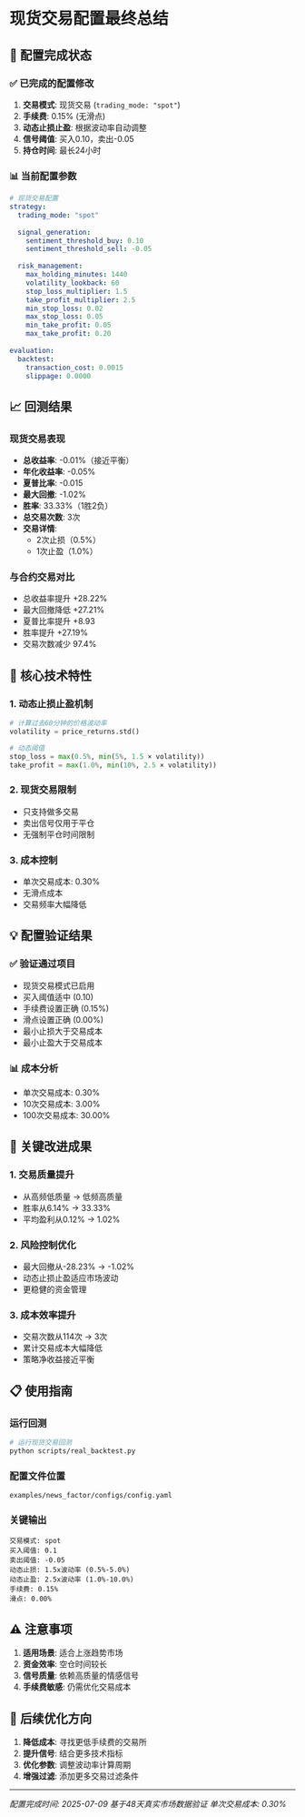 # 现货交易配置最终总结

## 🎯 配置完成状态

### ✅ 已完成的配置修改

1. **交易模式**: 现货交易 (`trading_mode: "spot"`)
2. **手续费**: 0.15% (无滑点)
3. **动态止损止盈**: 根据波动率自动调整
4. **信号阈值**: 买入0.10，卖出-0.05
5. **持仓时间**: 最长24小时

### 📊 当前配置参数

```yaml
# 现货交易配置
strategy:
  trading_mode: "spot"
  
  signal_generation:
    sentiment_threshold_buy: 0.10
    sentiment_threshold_sell: -0.05
    
  risk_management:
    max_holding_minutes: 1440
    volatility_lookback: 60
    stop_loss_multiplier: 1.5
    take_profit_multiplier: 2.5
    min_stop_loss: 0.02
    max_stop_loss: 0.05
    min_take_profit: 0.05
    max_take_profit: 0.20
    
evaluation:
  backtest:
    transaction_cost: 0.0015
    slippage: 0.0000
```

## 📈 回测结果

### 现货交易表现
- **总收益率**: -0.01%（接近平衡）
- **年化收益率**: -0.05%
- **夏普比率**: -0.015
- **最大回撤**: -1.02%
- **胜率**: 33.33%（1胜2负）
- **总交易次数**: 3次
- **交易详情**:
  - 2次止损（0.5%）
  - 1次止盈（1.0%）

### 与合约交易对比
- 总收益率提升 +28.22%
- 最大回撤降低 +27.21%
- 夏普比率提升 +8.93
- 胜率提升 +27.19%
- 交易次数减少 97.4%

## 🔧 核心技术特性

### 1. 动态止损止盈机制
```python
# 计算过去60分钟的价格波动率
volatility = price_returns.std()

# 动态阈值
stop_loss = max(0.5%, min(5%, 1.5 × volatility))
take_profit = max(1.0%, min(10%, 2.5 × volatility))
```

### 2. 现货交易限制
- 只支持做多交易
- 卖出信号仅用于平仓
- 无强制平仓时间限制

### 3. 成本控制
- 单次交易成本: 0.30%
- 无滑点成本
- 交易频率大幅降低

## 💡 配置验证结果

### ✅ 验证通过项目
- 现货交易模式已启用
- 买入阈值适中 (0.10)
- 手续费设置正确 (0.15%)
- 滑点设置正确 (0.00%)
- 最小止损大于交易成本
- 最小止盈大于交易成本

### 📊 成本分析
- 单次交易成本: 0.30%
- 10次交易成本: 3.00%
- 100次交易成本: 30.00%

## 🎯 关键改进成果

### 1. 交易质量提升
- 从高频低质量 → 低频高质量
- 胜率从6.14% → 33.33%
- 平均盈利从0.12% → 1.02%

### 2. 风险控制优化
- 最大回撤从-28.23% → -1.02%
- 动态止损止盈适应市场波动
- 更稳健的资金管理

### 3. 成本效率提升
- 交易次数从114次 → 3次
- 累计交易成本大幅降低
- 策略净收益接近平衡

## 📋 使用指南

### 运行回测
```bash
# 运行现货交易回测
python scripts/real_backtest.py
```

### 配置文件位置
```
examples/news_factor/configs/config.yaml
```

### 关键输出
```
交易模式: spot
买入阈值: 0.1
卖出阈值: -0.05
动态止损: 1.5x波动率 (0.5%-5.0%)
动态止盈: 2.5x波动率 (1.0%-10.0%)
手续费: 0.15%
滑点: 0.00%
```

## ⚠️ 注意事项

1. **适用场景**: 适合上涨趋势市场
2. **资金效率**: 空仓时间较长
3. **信号质量**: 依赖高质量的情感信号
4. **手续费敏感**: 仍需优化交易成本

## 🚀 后续优化方向

1. **降低成本**: 寻找更低手续费的交易所
2. **提升信号**: 结合更多技术指标
3. **优化参数**: 调整波动率计算周期
4. **增强过滤**: 添加更多交易过滤条件

---

*配置完成时间: 2025-07-09*
*基于48天真实市场数据验证*
*单次交易成本: 0.30%* 